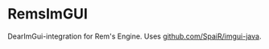 # RemsImGUI

DearImGui-integration for Rem's Engine. Uses [github.com/SpaiR/imgui-java](https://github.com/SpaiR/imgui-java).